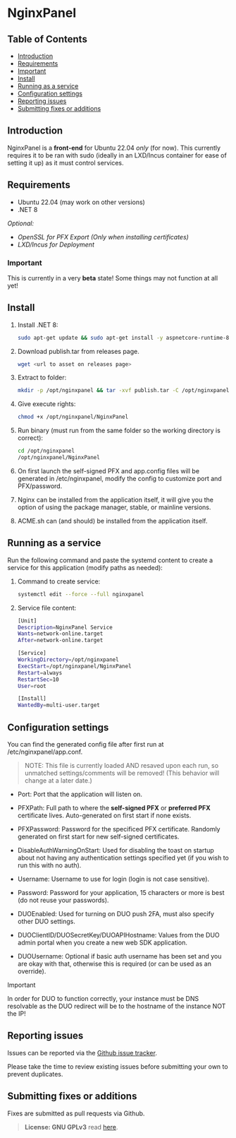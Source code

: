 # NginxPanel

## Table of Contents

* [Introduction](#introduction)
* [Requirements](#requirements)
* [Important](#important)
* [Install](#install)
* [Running as a service](#running-as-a-service)
* [Configuration settings](#configuration-settings)
* [Reporting issues](#reporting-issues)
* [Submitting fixes or additions](#submitting-fixes-or-additions)

## Introduction

NginxPanel is a **front-end** for Ubuntu 22.04 *only* (for now). This currently requires it to be ran with sudo (ideally in an LXD/Incus container for ease of setting it up) as it must control services.

## Requirements

* Ubuntu 22.04 (may work on other versions)
* .NET 8

*Optional:*

* *OpenSSL for PFX Export (Only when installing certificates)*
* *LXD/Incus for Deployment*

### Important

 This is currently in a very **beta** state!  Some things may not function at all yet!

## Install

1. Install .NET 8:

    ```bash
    sudo apt-get update && sudo apt-get install -y aspnetcore-runtime-8.0
    ```

2. Download publish.tar from releases page.

    ```bash
    wget <url to asset on releases page>
    ```

3. Extract to folder:

    ```bash
    mkdir -p /opt/nginxpanel && tar -xvf publish.tar -C /opt/nginxpanel
    ```

4. Give execute rights:

    ```bash
    chmod +x /opt/nginxpanel/NginxPanel
    ```

5. Run binary (must run from the same folder so the working directory is correct):

    ```bash
    cd /opt/nginxpanel
    /opt/nginxpanel/NginxPanel
    ```

6. On first launch the self-signed PFX and app.config files will be generated in /etc/nginxpanel, modify the config to customize port and PFX/password.
7. Nginx can be installed from the application itself, it will give you the option of using the package manager, stable, or mainline versions.
8. ACME.sh can (and should) be installed from the application itself.

## Running as a service

Run the following command and paste the systemd content to create a service for this application (modify paths as needed):

1. Command to create service:

    ```bash
    systemctl edit --force --full nginxpanel
    ```

2. Service file content:

    ```bash
    [Unit]
    Description=NginxPanel Service
    Wants=network-online.target
    After=network-online.target

    [Service]
    WorkingDirectory=/opt/nginxpanel
    ExecStart=/opt/nginxpanel/NginxPanel
    Restart=always
    RestartSec=10
    User=root

    [Install]
    WantedBy=multi-user.target
    ```

## Configuration settings

You can find the generated config file after first run at /etc/nginxpanel/app.conf.
> NOTE: This file is currently loaded AND resaved upon each run, so unmatched settings/comments will be removed! (This behavior will change at a later date.)

* Port: Port that the application will listen on.

* PFXPath: Full path to where the **self-signed PFX** or **preferred PFX** certificate lives. Auto-generated on first start if none exists.

* PFXPassword: Password for the specificed PFX certificate. Randomly generated on first start for new self-signed certificates.

* DisableAuthWarningOnStart: Used for disabling the toast on startup about not having any authentication settings specified yet (if you wish to run this with no auth).

* Username: Username to use for login (login is not case sensitive).

* Password: Password for your application, 15 characters or more is best (do not reuse your passwords).

* DUOEnabled: Used for turning on DUO push 2FA, must also specify other DUO settings.

* DUOClientID/DUOSecretKey/DUOAPIHostname: Values from the DUO admin portal when you create a new web SDK application.

* DUOUsername: Optional if basic auth username has been set and you are okay with that, otherwise this is required (or can be used as an override).

> [!IMPORTANT]
> In order for DUO to function correctly, your instance must be DNS resolvable as the DUO redirect will be to the hostname of the instance NOT the IP!

## Reporting issues

Issues can be reported via the [Github issue tracker](https://github.com/SoulSeekkor/NginxPanel/issues).

Please take the time to review existing issues before submitting your own to prevent duplicates.

## Submitting fixes or additions

Fixes are submitted as pull requests via Github.

> **License: GNU GPLv3** read [here](https://www.gnu.org/licenses/agpl-3.0.en.html).
